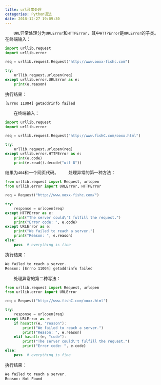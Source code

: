 ```yaml
---
title: url异常处理
categories: Python语法
date: 2018-12-27 19:09:30
---
```

&emsp;&emsp;`URL`异常处理分为`URLError`和`HTTPError`，其中`HTTPError`是`URLError`的子类。在终端输入：<!--more-->

``` python
import urllib.request
import urllib.error

req = urllib.request.Request("http://www.ooxx-fishc.com")

try:
    urllib.request.urlopen(req)
except urllib.error.URLError as e:
    print(e.reason)
```

执行结果：

``` bash
[Errno 11004] getaddrinfo failed
```

&emsp;&emsp;在终端输入：

``` python
import urllib.request
import urllib.error

req = urllib.request.Request("http://www.fishC.com/ooxx.html")

try:
    urllib.request.urlopen(req)
except urllib.error.HTTPError as e:
    print(e.code)
    print(e.read().decode("utf-8"))
```

结果为`404`和一个网页代码。
&emsp;&emsp;处理异常的第一种方法：

``` python
from urllib.request import Request, urlopen
from urllib.error import URLError, HTTPError

req = Request("http://www.ooxx-fishc.com/")

try:
    response = urlopen(req)
except HTTPError as e:
    print("The server could\'t fulfill the request.")
    print("Error code: ", e.code)
except URLError as e:
    print("We failed to reach a server.")
    print("Reason: ", e.reason)
else:
    pass  # everything is fine
```

执行结果：

``` bash
We failed to reach a server.
Reason: [Errno 11004] getaddrinfo failed
```

&emsp;&emsp;处理异常的第二种写法：

``` python
from urllib.request import Request, urlopen
from urllib.error import URLError

req = Request("http://www.fishC.com/ooxx.html")

try:
    response = urlopen(req)
except URLError as e:
    if hasattr(e, "reason"):
        print("We failed to reach a server.")
        print("Reason: ", e.reason)
    elif hasattr(e, "code"):
        print("The server could\'t fulfill the request.")
        print("Error code: ", e.code)
else:
    pass  # everything is fine
```

执行结果：

``` bash
We failed to reach a server.
Reason: Not Found
```